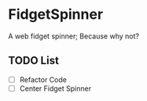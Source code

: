 # FidgetSpinner
A web fidget spinner; Because why not?

## TODO List
- [ ] Refactor Code 
- [ ] Center Fidget Spinner
